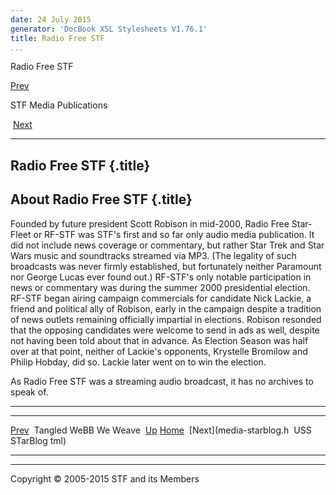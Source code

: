 ```yaml
---
date: 24 July 2015
generator: 'DocBook XSL Stylesheets V1.76.1'
title: Radio Free STF
...
```


Radio Free STF

[Prev](media-twww.html) 

STF Media Publications

 [Next](media-starblog.html)

* * * * *

Radio Free STF {.title}
--------------

About Radio Free STF {.title}
--------------------

Founded by future president Scott Robison in mid-2000, Radio Free
Star-Fleet or RF-STF was STF's first and so far only audio media
publication. It did not include news coverage or commentary, but rather
Star Trek and Star Wars music and soundtracks streamed via MP3. (The
legality of such broadcasts was never firmly established, but
fortunately neither Paramount nor George Lucas ever found out.) RF-STF's
only notable participation in news or commentary was during the summer
2000 presidential election. RF-STF began airing campaign commercials for
candidate Nick Lackie, a friend and political ally of Robison, early in
the campaign despite a tradition of news outlets remaining officially
impartial in elections. Robison resonded that the opposing candidates
were welcome to send in ads as well, despite not having been told about
that in advance. As Election Season was half over at that point, neither
of Lackie's opponents, Krystelle Bromilow and Philip Hobday, did so.
Lackie later went on to win the election.

As Radio Free STF was a streaming audio broadcast, it has no archives to
speak of.

* * * * *

  ------------------------ ------------------------ ------------------------
  [Prev](media-twww.html)  Tangled WeBB We Weave 
  [Up](index.html)         [Home](../index.html)
   [Next](media-starblog.h  USS STarBlog
  tml)                     
  ------------------------ ------------------------ ------------------------

* * * * *

Copyright © 2005-2015 STF and its Members
